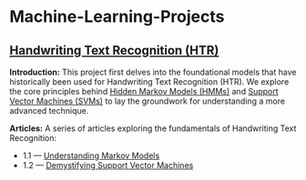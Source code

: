 # Machine-Learning-Projects

## [Handwriting Text Recognition (HTR)](https://github.com/Harshal210703/Machine-Learning-Projects/tree/main/Handwriting%20Text%20Recognition)

**Introduction:** This project first delves into the foundational models that have historically been used for Handwriting Text Recognition (HTR). We explore the core principles behind [Hidden Markov Models (HMMs)](./Handwriting%20Text%20Recognition/Markov%20Chains/Description.md) and [Support Vector Machines (SVMs)](./Handwriting%20Text%20Recognition/Support%20Vector%20Machines/Description.md) to lay the groundwork for understanding a more advanced technique.

**Articles:** A series of articles exploring the fundamentals of Handwriting Text Recognition:
- 1.1 — [Understanding Markov Models](https://medium.com/@harshal210703/exploring-fundamentals-in-handwriting-text-recognition-10d80ead738f)
- 1.2 — [Demystifying Support Vector Machines](https://medium.com/@harshal210703/exploring-fundamentals-in-handwriting-text-recognition-2-a8de22123389)
